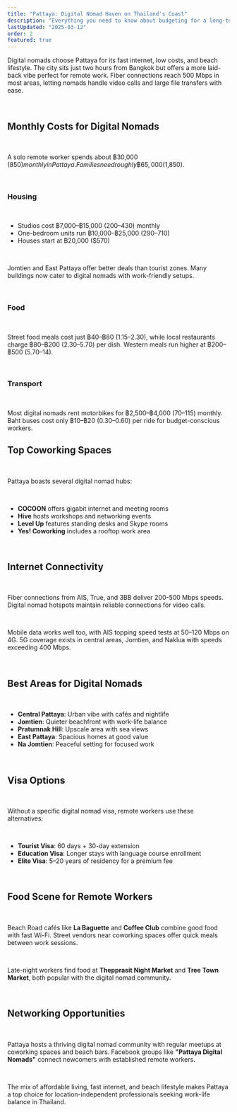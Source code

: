 ```yaml
---
title: "Pattaya: Digital Nomad Haven on Thailand's Coast"
description: "Everything you need to know about budgeting for a long-term stay in Pattaya, Thailand's party beach."
lastUpdated: "2025-03-12"
order: 2
featured: true
---
```


Digital nomads choose Pattaya for its fast internet, low costs, and beach lifestyle. The city sits just two hours from Bangkok but offers a more laid-back vibe perfect for remote work. Fiber connections reach 500 Mbps in most areas, letting nomads handle video calls and large file transfers with ease.

<br>

## Monthly Costs for Digital Nomads

<br>

A solo remote worker spends about ฿30,000 ($850) monthly in Pattaya. Families need roughly ฿65,000 ($1,850).

<br>

### Housing

<br>

* Studios cost ฿7,000–฿15,000 ($200–$430) monthly
* One-bedroom units run ฿10,000–฿25,000 ($290–$710)
* Houses start at ฿20,000 ($570)

<br>

Jomtien and East Pattaya offer better deals than tourist zones. Many buildings now cater to digital nomads with work-friendly setups.

<br>

### Food

<br>

Street food meals cost just ฿40–฿80 ($1.15–$2.30), while local restaurants charge ฿80–฿200 ($2.30–$5.70) per dish. Western meals run higher at ฿200–฿500 ($5.70–$14).

<br>

### Transport

<br>

Most digital nomads rent motorbikes for ฿2,500–฿4,000 ($70–$115) monthly. Baht buses cost only ฿10–฿20 ($0.30–$0.60) per ride for budget-conscious workers.<br>

## Top Coworking Spaces

<br>

Pattaya boasts several digital nomad hubs:

<br>

- **COCOON** offers gigabit internet and meeting rooms
- **Hive** hosts workshops and networking events
- **Level Up** features standing desks and Skype rooms
- **Yes! Coworking** includes a rooftop work area

<br>

## Internet Connectivity

<br>

Fiber connections from AIS, True, and 3BB deliver 200-500 Mbps speeds. Digital nomad hotspots maintain reliable connections for video calls.

<br>

Mobile data works well too, with AIS topping speed tests at 50–120 Mbps on 4G. 5G coverage exists in central areas, Jomtien, and Naklua with speeds exceeding 400 Mbps.

<br>

## Best Areas for Digital Nomads

<br>

- **Central Pattaya**: Urban vibe with cafés and nightlife
- **Jomtien**: Quieter beachfront with work-life balance
- **Pratumnak Hill**: Upscale area with sea views
- **East Pattaya**: Spacious homes at good value
- **Na Jomtien**: Peaceful setting for focused work

<br>

## Visa Options

<br>

Without a specific digital nomad visa, remote workers use these alternatives:

<br>

- **Tourist Visa**: 60 days + 30-day extension
- **Education Visa**: Longer stays with language course enrollment
- **Elite Visa**: 5–20 years of residency for a premium fee

<br>

## Food Scene for Remote Workers

<br>

Beach Road cafés like **La Baguette** and **Coffee Club** combine good food with fast Wi-Fi. Street vendors near coworking spaces offer quick meals between work sessions.

<br>

Late-night workers find food at **Thepprasit Night Market** and **Tree Town Market**, both popular with the digital nomad community.

<br>

## Networking Opportunities

<br>

Pattaya hosts a thriving digital nomad community with regular meetups at coworking spaces and beach bars. Facebook groups like **"Pattaya Digital Nomads"** connect newcomers with established remote workers.

<br>

The mix of affordable living, fast internet, and beach lifestyle makes Pattaya a top choice for location-independent professionals seeking work-life balance in Thailand.

<br>
